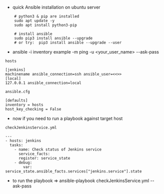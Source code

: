 - quick Ansible installation on ubuntu server

```
    # python3 & pip are installed
    sudo apt update -y
    sudo apt install python3-pip
     
    # install ansible
    sudo pip3 install ansible --upgrade
    # or try:  pip3 install ansible --upgrade --user
 ```
 
- ansible -i inventory example -m ping -u <your_user_name> --ask-pass

```
hosts

[jenkins]
machinename ansible_connection=ssh ansible_user=<<>>
[local]
127.0.0.1 ansible_connection=local

```

```
ansible.cfg

[defaults]
inventory = hosts
host_key_checking = False

```
- now if you need to run a playbook against target host
```
checkJenkinsService.yml

---
- hosts: jenkins
  tasks:
    - name: Check status of Jenkins service
      service_facts:
      register: service_state
    - debug:
        var: service_state.ansible_facts.services["jenkins.service"].state

```
- to run the playbook => ansible-playbook checkJenkinsService.yml --ask-pass
